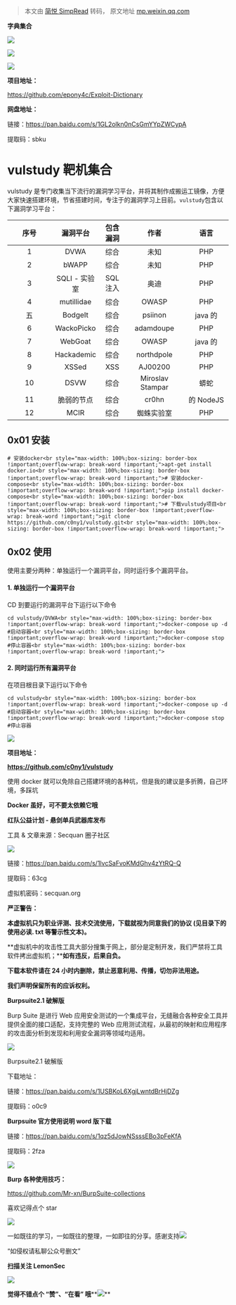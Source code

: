 > 本文由 [简悦 SimpRead](http://ksria.com/simpread/) 转码， 原文地址 [mp.weixin.qq.com](https://mp.weixin.qq.com/s/zlQqFmd2pk6nkYPl1ofktQ)

**字典集合**

![](https://mmbiz.qpic.cn/mmbiz_png/Uq8QfeuvouibyiaT674xysWCiarJZJ1zpUxqk3RHdUXRIkSaVJSVXVT9vaFCWdfdEibObyvM3zES0J4yxS3nibtrApw/640?wx_fmt=jpeg)

![](https://mmbiz.qpic.cn/mmbiz_png/Uq8QfeuvouibyiaT674xysWCiarJZJ1zpUxqxCLcFXU8cntz0dGdGvUA3mUTJsutxfWnPBpHsBOeKdw2oJZlt54mQ/640?wx_fmt=png)

![](https://mmbiz.qpic.cn/mmbiz_png/Uq8QfeuvouibyiaT674xysWCiarJZJ1zpUxREweIoziaI1cSMR9GZ745EhInMhKoicuyUbBYnqR3zWb8SpMIJrMjI9Q/640?wx_fmt=png)

**项目地址：**

https://github.com/epony4c/Exploit-Dictionary  

**网盘地址：**

链接：https://pan.baidu.com/s/1GL2olkn0nCsGmYYpZWCypA

提取码：sbku

vulstudy 靶机集合
=============

vulstudy 是专门收集当下流行的漏洞学习平台，并将其制作成搬运工镜像，方便大家快速搭建环境，节省搭建时间，专注于的漏洞学习上目前。`vulstudy`包含以下漏洞学习平台：

<table width="677"><thead><tr><th align="center" width="39">序号</th><th align="center" width="80">漏洞平台</th><th align="center" width="17">包含漏洞</th><th align="center" width="58">作者</th><th align="center" width="97">语言</th></tr></thead><tbody><tr><td align="center" width="45">1</td><td align="center" width="64">DVWA</td><td align="center" width="23">综合</td><td align="center" width="64">未知</td><td align="center" width="97">PHP</td></tr><tr><td align="center" width="51">2</td><td align="center" width="64">bWAPP</td><td align="center" width="29">综合</td><td align="center" width="70">未知</td><td align="center" width="97">PHP</td></tr><tr><td align="center" width="57">3</td><td align="center" width="64">SQLI - 实验室</td><td align="center" width="33">SQL 注入</td><td align="center" width="76">奥迪</td><td align="center" width="97">PHP</td></tr><tr><td align="center" width="63">4</td><td align="center" width="64">mutillidae</td><td align="center" width="37">综合</td><td align="center" width="82">OWASP</td><td align="center" width="97">PHP</td></tr><tr><td align="center" width="69">五</td><td align="center" width="64">BodgeIt</td><td align="center" width="40">综合</td><td align="center" width="88">psiinon</td><td align="center" width="97">java 的</td></tr><tr><td align="center" width="75">6</td><td align="center" width="64">WackoPicko</td><td align="center" width="42">综合</td><td align="center" width="94">adamdoupe</td><td align="center" width="97">PHP</td></tr><tr><td align="center" width="81">7</td><td align="center" width="64">WebGoat</td><td align="center" width="43">综合</td><td align="center" width="100">OWASP</td><td align="center" width="97">java 的</td></tr><tr><td align="center" width="87">8</td><td align="center" width="64">Hackademic</td><td align="center" width="44">综合</td><td align="center" width="106">northdpole</td><td align="center" width="97">PHP</td></tr><tr><td align="center" width="93">9</td><td align="center" width="64">XSSed</td><td align="center" width="45">XSS</td><td align="center" width="112">AJ00200</td><td align="center" width="97">PHP</td></tr><tr><td align="center" width="99">10</td><td align="center" width="64">DSVW</td><td align="center" width="46">综合</td><td align="center" width="118">Miroslav Stampar</td><td align="center" width="97">蟒蛇</td></tr><tr><td align="center" width="105">11</td><td align="center" width="64">脆弱的节点</td><td align="center" width="46">综合</td><td align="center" width="124">cr0hn</td><td align="center" width="97">的 NodeJS</td></tr><tr><td align="center" width="111">12</td><td align="center" width="64">MCIR</td><td align="center" width="46">综合</td><td align="center" width="130">蜘蛛实验室</td><td align="center" width="97">PHP</td></tr></tbody></table>

0x01 安装
-------

```
# 安装docker<br style="max-width: 100%;box-sizing: border-box !important;overflow-wrap: break-word !important;">apt-get install docker.io<br style="max-width: 100%;box-sizing: border-box !important;overflow-wrap: break-word !important;"># 安装docker-compose<br style="max-width: 100%;box-sizing: border-box !important;overflow-wrap: break-word !important;">pip install docker-compose<br style="max-width: 100%;box-sizing: border-box !important;overflow-wrap: break-word !important;"># 下载vulstudy项目<br style="max-width: 100%;box-sizing: border-box !important;overflow-wrap: break-word !important;">git clone https://github.com/c0ny1/vulstudy.git<br style="max-width: 100%;box-sizing: border-box !important;overflow-wrap: break-word !important;">
```

0x02 使用
-------

使用主要分两种：单独运行一个漏洞平台，同时运行多个漏洞平台。

#### 1. 单独运行一个漏洞平台

CD 到要运行的漏洞平台下运行以下命令

```
cd vulstudy/DVWA<br style="max-width: 100%;box-sizing: border-box !important;overflow-wrap: break-word !important;">docker-compose up -d #启动容器<br style="max-width: 100%;box-sizing: border-box !important;overflow-wrap: break-word !important;">docker-compose stop #停止容器<br style="max-width: 100%;box-sizing: border-box !important;overflow-wrap: break-word !important;">
```

#### 2. 同时运行所有漏洞平台

在项目根目录下运行以下命令

```
cd vulstudy<br style="max-width: 100%;box-sizing: border-box !important;overflow-wrap: break-word !important;">docker-compose up -d #启动容器<br style="max-width: 100%;box-sizing: border-box !important;overflow-wrap: break-word !important;">docker-compose stop #停止容器
```

![](https://mmbiz.qpic.cn/mmbiz_jpg/Uq8QfeuvouibyiaT674xysWCiarJZJ1zpUxcFcf14o7oC99VJicuPf4jibEbR9RrB6uo1RicLhJoypiaibiboM61ycnO4lQ/640?wx_fmt=jpeg)

**项目地址：**

**https://github.com/c0ny1/vulstudy**

使用 docker 就可以免除自己搭建环境的各种坑，但是我的建议是多折腾，自己环境，多踩坑

**Docker 虽好，可不要太依赖它哦**  

**红队公益计划 - 悬剑单兵武器库发布**

工具 & 文章来源：Secquan 圈子社区  

![](https://mmbiz.qpic.cn/mmbiz_jpg/7fKiag8MvjibkOYEZSvx3cIxaC4M3epoSo2OUAiaKB3C8HE6f6nkZqbiaP9oAiawtScFXxzguDVLFqOE35zKKPj1XBQ/640?wx_fmt=jpeg)

链接：https://pan.baidu.com/s/1lvcSaFvoKMdGhv4zYtRQ-Q

提取码：63cg

虚拟机密码：secquan.org  

****严正警告：****

 **本虚拟机只为职业评测、技术交流使用，下载就视为同意我们的协议 (见目录下的使用必读. txt 等警示性文本)。**

 **虚拟机中的攻击性工具大部分搜集于网上，部分是定制开发，我们严禁将工具软件拷出虚拟机；****如有违反，后果自负。**

 **下载本软件请在 24 小时内删除，禁止恶意利用、传播，切勿非法用途。**

 **我们声明保留所有的应诉权利。**

**Burpsuite2.1 破解版**

Burp Suite 是进行 Web 应用安全测试的一个集成平台，无缝融合各种安全工具并提供全面的接口适配，支持完整的 Web 应用测试流程，从最初的映射和应用程序的攻击面分析到发现和利用安全漏洞等领域均适用。

![](https://mmbiz.qpic.cn/mmbiz_png/Uq8QfeuvouibyiaT674xysWCiarJZJ1zpUxLb9LlIq79sIL2ZYZ2rlvB0EoR5e6ibicTZRWGibwX2dmF6BKY6qMMNiaTw/640?wx_fmt=jpeg)

Burpsuite2.1 破解版

下载地址：  

链接：https://pan.baidu.com/s/1USBKoL6XgjLwntdBrHjDZg

提取码：o0c9

**Burpsuite 官方使用说明 word 版下载**

链接：https://pan.baidu.com/s/1qz5dJowNSsssEBo3pFeKfA

提取码：2fza

![](https://mmbiz.qpic.cn/mmbiz_png/Uq8QfeuvouibyiaT674xysWCiarJZJ1zpUxJ31Tuup6kvr3qG9O7nymTR5Nz7DibsT2zf49OO1IcKmKEyRFibVu0pjQ/640?wx_fmt=png)

**Burp 各种使用技巧：**

https://github.com/Mr-xn/BurpSuite-collections

喜欢记得点个 star

![](https://mmbiz.qpic.cn/mmbiz_png/ndicuTO22p6ibN1yF91ZicoggaJJZX3vQ77Vhx81O5GRyfuQoBRjpaUyLOErsSo8PwNYlT1XzZ6fbwQuXBRKf4j3Q/640?wx_fmt=png)

一如既往的学习，一如既往的整理，一如即往的分享。感谢支持![](https://mmbiz.qpic.cn/mmbiz_png/p5qELRDe5icl7QVywL8iaGT0QBGpOwgD1IwN0z9JicTRvzvnsJicNRr2gRvJib6jKojzC5CJJsFPkEbZQJ999HrH5Gw/640?wx_fmt=png)  

“如侵权请私聊公众号删文”

****扫描关注 LemonSec****  

![](https://mmbiz.qpic.cn/mmbiz_png/p5qELRDe5icncXiavFRorU03O5AoZQYznLCnFJLs8RQbC9sltHYyicOu9uchegP88kUFsS8KjITnrQMfYp9g2vQfw/640?wx_fmt=png)

**觉得不错点个 **“赞”**、“在看” 哦****![](https://mmbiz.qpic.cn/mmbiz_png/3k9IT3oQhT1YhlAJOGvAaVRV0ZSSnX46ibouOHe05icukBYibdJOiaOpO06ic5eb0EMW1yhjMNRe1ibu5HuNibCcrGsqw/640?wx_fmt=png)**